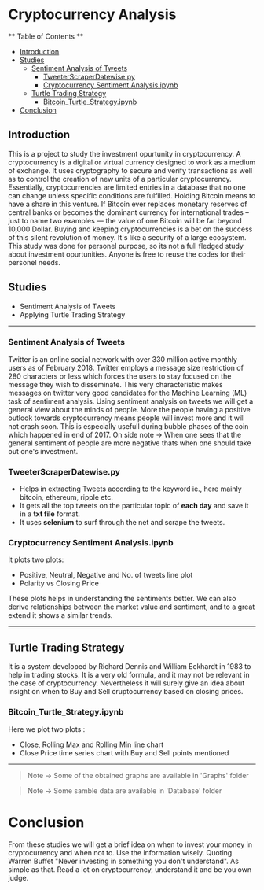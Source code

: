 # Cryptocurrency Analysis #

** Table of Contents **

- [Introduction](#introduction)
- [Studies](#studies)
  * [Sentiment Analysis of Tweets](#sentiment-analysis-of-tweets)
    + [TweeterScraperDatewise.py](#tweeterscraperdatewisepy)
    + [Cryptocurrency Sentiment Analysis.ipynb](#cryptocurrency-sentiment-analysisipynb)
  * [Turtle Trading Strategy](#turtle-trading-strategy)
    + [Bitcoin_Turtle_Strategy.ipynb](#bitcoin_Turtle_Strategyipynb)
- [Conclusion](#conclusion)

## Introduction ##

This is a project to study the investment opurtunity in cryptocurrency.
A cryptocurrency is a digital or virtual currency designed to work as a medium of exchange. It uses cryptography to secure and verify transactions as well as to control the creation of new units of a particular cryptocurrency. Essentially, cryptocurrencies are limited entries in a database that no one can change unless specific conditions are fulfilled.
Holding Bitcoin means to have a share in this venture. If Bitcoin ever replaces monetary reserves of central banks or becomes the dominant currency for international trades – just to name two examples — the value of one Bitcoin will be far beyond 10,000 Dollar. Buying and keeping cryptocurrencies is a bet on the success of this silent revolution of money. It's like a security of a large ecosystem.
This study was done for personel purpose, so its not a full fledged study about investment opurtunities. Anyone is free to reuse the codes for their personel needs.

## Studies ##
- Sentiment Analysis of Tweets
- Applying Turtle Trading Strategy
- - - - 
### Sentiment Analysis of Tweets ##
Twitter is an online social network with over 330 million active monthly users as of February 2018. Twitter employs a message size restriction of 280 characters or less which forces the users to stay focused on the message they wish to disseminate. This very characteristic makes messages on twitter very good candidates for the Machine Learning (ML) task of sentiment analysis. Using sentiment analysis on tweets we will get a general view about the minds of people. More the people having a positive outlook towards cryptocurrency means people will invest more and it will not crash soon. This is especially usefull during bubble phases of the coin which happened in end of 2017. 
On side note -> When one sees that the general sentiment of people are more negative thats when one should take out one's investment.

### TweeterScraperDatewise.py ###
- Helps in extracting Tweets according to the keyword ie., here mainly bitcoin, ethereum, ripple etc.
- It gets all the top tweets on the particular topic of __each day__ and save it in a __txt file__ format.
- It uses __selenium__ to surf through the net and scrape the tweets.

### Cryptocurrency Sentiment Analysis.ipynb ###
It plots two plots:
- Positive, Neutral, Negative and No. of tweets line plot
- Polarity vs Closing Price

These plots helps in understanding the sentiments better. We can also derive relationships between the market value and sentiment, and to a great extend it shows a similar trends.
- - - - 
## Turtle Trading Strategy ##
It is a system developed by Richard Dennis and William Eckhardt in 1983 to help in trading stocks. It is a very old formula, and it may not be relevant in the case of cryptocurrency. Nevertheless it will surely give an idea about insight on when to Buy and Sell cruptocurrency based on closing prices.
### Bitcoin_Turtle_Strategy.ipynb ###
Here we plot two plots : 
- Close, Rolling Max and Rolling Min line chart
- Close Price time series chart with Buy and Sell points mentioned

- - - - 
> Note -> Some of the obtained graphs are available in 'Graphs' folder

> Note -> Some samble data are available in 'Database' folder

# Conclusion #
From these studies we will get a brief idea on when to invest your money in cryptocurrency and when not to. Use the information wisely. 
Quoting Warren Buffet "Never investing in something you don't understand". As simple as that. Read a lot on cryptocurrency, understand it and be you own judge.